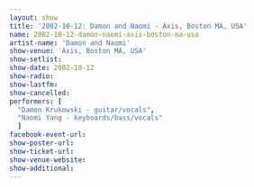 ```yaml
---
layout: show
title: '2002-10-12: Damon and Naomi - Axis, Boston MA, USA'
name: 2002-10-12-damon-naomi-axis-boston-ma-usa
artist-name: 'Damon and Naomi'
show-venue: 'Axis, Boston MA, USA'
show-setlist: 
show-date: 2002-10-12
show-radio: 
show-lastfm: 
show-cancelled: 
performers: [
  "Damon Krukowski - guitar/vocals",
  "Naomi Yang - keyboards/bass/vocals"
  ]
facebook-event-url: 
show-poster-url: 
show-ticket-url: 
show-venue-website: 
show-additional: 
---
```


